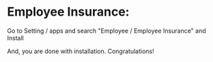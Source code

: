 Employee Insurance:
=========================================================

Go to Setting / apps and search "Employee / Employee Insurance" and Install

And, you are done with installation. Congratulations!
